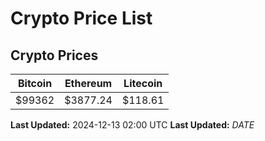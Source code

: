 # Crypto Price List

## Crypto Prices
| Bitcoin | Ethereum | Litecoin |
| ------- | -------- | -------- |
| $99362 | $3877.24 | $118.61 |
**Last Updated:** 2024-12-13 02:00 UTC
**Last Updated:** $DATE$
